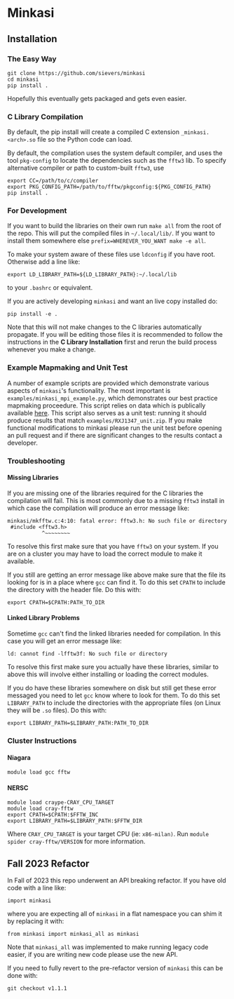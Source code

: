 # Minkasi

## Installation

### The Easy Way

```
git clone https://github.com/sievers/minkasi
cd minkasi
pip install .
```

Hopefully this eventually gets packaged and gets even easier.

### C Library Compilation

By default, the pip install will create a compiled C extension
`_minkasi.<arch>.so` file so the Python code can load.

By default, the compilation uses the system default compiler, and uses the
tool `pkg-config` to locate the dependencies such as the `fftw3` lib. To
specify alternative compiler or path to custom-built `fftw3`, use

```
export CC=/path/to/c/compiler
export PKG_CONFIG_PATH=/path/to/fftw/pkgconfig:${PKG_CONFIG_PATH}
pip install .
```

### For Development

If you want to build the libraries on their own run `make all` from the root of the repo.
This will put the compiled files in `~/.local/lib/`.
If you want to install them somewhere else `prefix=WHEREVER_YOU_WANT make -e all`.

To make your system aware of these files use `ldconfig` if you have root.
Otherwise add a line like:

```
export LD_LIBRARY_PATH=${LD_LIBRARY_PATH}:~/.local/lib
```

to your `.bashrc` or equivalent.

If you are actively developing `minkasi` and want an live copy installed do:

```
pip install -e .
```

Note that this will not make changes to the C libraries automatically propagate.
If you will be editing those files it is recommended to follow the instructions in the **C Library Installation** first and rerun the build process whenever you make a change.

### Example Mapmaking and Unit Test

A number of example scripts are provided which demonstrate various aspects of `minkasi`'s functionality. The most important is `examples/minkasi_mpi_example.py`, which demonstrates our
best practice mapmaking proceedure. This script relies on data which is publically available [here](https://github.com/sievers/M2-TODs). This script also serves as a unit test: running
it should produce results that match `examples/RXJ1347_unit.zip`. If you make functional modifications to minkasi please run the unit test before opening an pull request and if there
are significant changes to the results contact a developer. 

### Troubleshooting

#### Missing Libraries

If you are missing one of the libraries required for the C libraries the compilation will fail.
This is most commonly due to a missing `fftw3` install in which case the compilation will produce an error message like:

```
minkasi/mkfftw.c:4:10: fatal error: fftw3.h: No such file or directory
 #include <fftw3.h>
           ^~~~~~~~~
```

To resolve this first make sure that you have `fftw3` on your system.
If you are on a cluster you may have to load the correct module to make it available.

If you still are getting an error message like above make sure that the file its looking for is in a place where `gcc` can find it.
To do this set `CPATH` to include the directory with the header file.
Do this with:

```
export CPATH=$CPATH:PATH_TO_DIR
```

#### Linked Library Problems

Sometime `gcc` can't find the linked libraries needed for compilation.
In this case you will get an error message like:

```
ld: cannot find -lfftw3f: No such file or directory
```

To resolve this first make sure you actually have these libraries, similar to above this will
involve either installing or loading the correct modules.

If you do have these libraries somewhere on disk but still get these error messaged you need to let `gcc` know where to look for them.
To do this set `LIBRARY_PATH` to include the directories with the appropriate files (on Linux they will be `.so` files).
Do this with:

```
export LIBRARY_PATH=$LIBRARY_PATH:PATH_TO_DIR
```

### Cluster Instructions

#### Niagara

```
module load gcc fftw
```

#### NERSC

```
module load craype-CRAY_CPU_TARGET
module load cray-fftw
export CPATH=$CPATH:$FFTW_INC
export LIBRARY_PATH=$LIBRARY_PATH:$FFTW_DIR
```

Where `CRAY_CPU_TARGET` is your target CPU (ie: `x86-milan)`.
Run `module spider cray-fftw/VERSION` for more information.

## Fall 2023 Refactor
In Fall of 2023 this repo underwent an API breaking refactor.
If you have old code with a line like:
```
import minkasi
```
where you are expecting all of `minkasi` in a flat namespace you can shim it by replacing it with:
```
from minkasi import minkasi_all as minkasi
```
 Note that `minkasi_all` was implemented to make running legacy code easier,
 if you are writing new code please use the new API.

 If you need to fully revert to the pre-refactor version of `minkasi` this can be done with:
 ```
 git checkout v1.1.1
 ```
